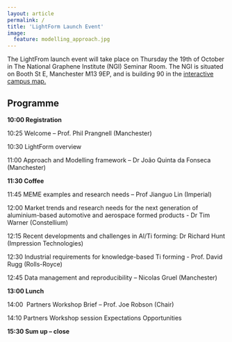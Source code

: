 ```yaml
---
layout: article
permalink: /
title: 'LightForm Launch Event'
image:
  feature: modelling_approach.jpg
---
```


The LightFrom launch event will take place on Thursday the 19th of October in The National Graphene Institute (NGI) Seminar Room. The NGI is situated on Booth St E, Manchester M13 9EP, and is building 90 in the [interactive campus map.](http://www.manchester.ac.uk/discover/maps/interactive-map/)

## Programme

**10:00 	Registration**

10:25 	Welcome – Prof. Phil Prangnell (Manchester)

10:30 	LightForm overview

11:00 	Approach and Modelling framework – Dr João Quinta da Fonseca (Manchester)

**11:30 	Coffee**

11:45 	MEME examples and research needs –  Prof Jianguo Lin (Imperial)

12:00 	Market trends and research needs for the next generation of aluminium-based automotive and aerospace formed products - Dr Tim Warner (Constellium)

12:15 	Recent developments and challenges in Al/Ti forming: Dr Richard Hunt (Impression Technologies)

12:30 	Industrial requirements for knowledge-based Ti forming - Prof. David Rugg (Rolls-Royce)

12:45 	Data management and reproducibility – Nicolas Gruel (Manchester)

**13:00 	Lunch**

14:00 	Partners Workshop Brief – Prof. Joe Robson (Chair)

14:10 	Partners Workshop session Expectations Opportunities

**15:30 	Sum up – close**
